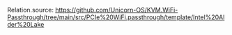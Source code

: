 Relation.source: https://github.com/Unicorn-OS/KVM.WiFi-Passthrough/tree/main/src/PCIe%20WiFi.passthrough/template/Intel%20Alder%20Lake
